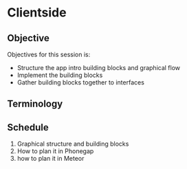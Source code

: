 Clientside
==========

<!-- toc -->
<!-- toc stop -->

Objective
---------
Objectives for this session is:
* Structure the app intro building blocks and graphical flow
* Implement the building blocks
* Gather building blocks together to interfaces

Terminology
-----------


Schedule
--------
1. Graphical structure and building blocks
2. How to plan it in Phonegap
3. how to plan it in Meteor


